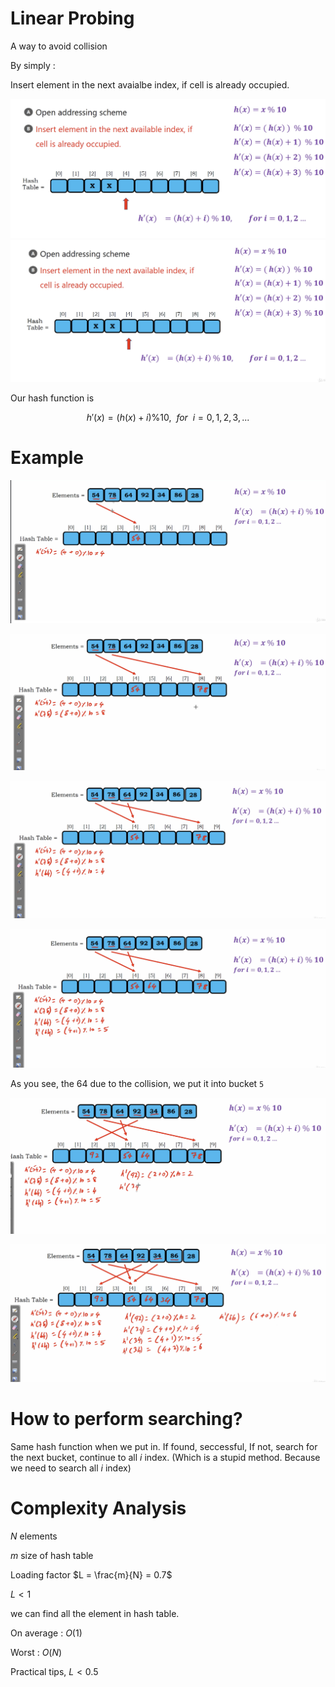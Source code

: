 # Linear Probing

A way to avoid collision

By simply : 

Insert element in the next avaialbe index, if cell is already occupied.

<img src='../asserts/229_1.png'></img>
<img src='../asserts/229_2.png'></img>

Our hash function is 

$$
h'(x) = (h(x) + i) \% 10, ~~ for~~ i = 0, 1, 2, 3, ...
$$

# Example

<img src='../asserts/229_3.png'></img>

<img src='../asserts/229_4.png'></img>

<img src='../asserts/229_5.png'></img>

<img src='../asserts/229_6.png'></img>

As you see, the 64 due to the collision, we put it into bucket `5`

<img src='../asserts/229_7.png'></img>

<img src='../asserts/229_8.png'></img>

# How to perform searching?

Same hash function when we put in. 
If found, seccessful, If not, search for the next bucket, continue to all $i$ index.
(Which is a stupid method. Because we need to search all $i$ index)

# Complexity Analysis

$N$ elements

$m$ size of hash table

Loading factor $L = \frac{m}{N} = 0.7$

$L < 1$

we can find all the element in hash table.

On average :  $O(1)$

Worst :  $O(N)$

Practical tips, $L < 0.5$
